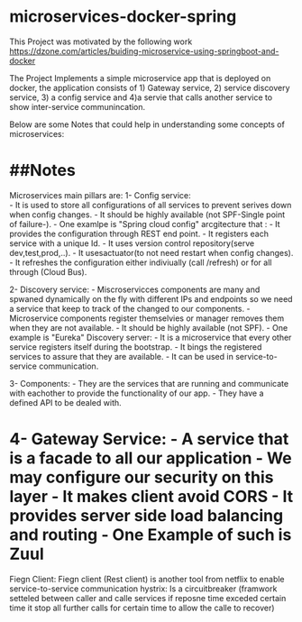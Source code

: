 # microservices-docker-spring
This Project was motivated by the following work
https://dzone.com/articles/buiding-microservice-using-springboot-and-docker

The Project Implements a simple microservice app that is deployed on docker, the application consists of 1) Gateway service, 2) service discovery service, 3) a config service and 4)a servie that calls another service to show inter-service communincation.   

Below are some Notes that could help in understanding some concepts of microservices:

##Notes
===========================================================================
Microservices main pillars are:
1- Config service:  
	 - It is used to store all configurations of all services to prevent serives down when config changes.
	 - It should be highly available (not SPF-Single point of failure-).
	 - One examlpe is "Spring cloud config" arcgitecture that :
		- It provides the configuration through REST end point.
		- It registers each service with a unique Id.
		- It uses version control repository(serve dev,test,prod,..).
		- It usesactuator(to not need restart when config changes).
		- It refreshes the configuration either indiviually (call /refresh) or for all through (Cloud Bus).

2- Discovery service:
	- Miscroservicces components are many and spwaned dynamically on the fly with different IPs and endpoints so we need a service that keep to track of the changed to our components.
	- Microservice components register themselvies or manager removes them when they are not available.
	- It should be highly available (not SPF).
	- One example is "Eureka" Discovery server:
		- It is a microservice that every other service registers itself during the bootstrap.
		- It bings the registered services to assure that they are available.
		- It can be used in service-to-service communication.

3- Components:
	- They are the services that are running and communicate with eachother to provide the functionality of our app.
	- They have a defined API to be dealed with.

4- Gateway Service:
	- A service that is a facade to all our application
	- We may configure our security on this layer
	- It makes client avoid CORS
	- It provides server side load balancing and routing
	- One Example of such is Zuul
==================================================================================================================
Fiegn Client:
	Fiegn client (Rest client) is another tool from netflix to enable service-to-service communication
hystrix:
	Is a circuitbreaker (framwork setteled between caller and calle services if reposne time exceded certain time it stop all further calls for certain time to allow the calle to recover)
